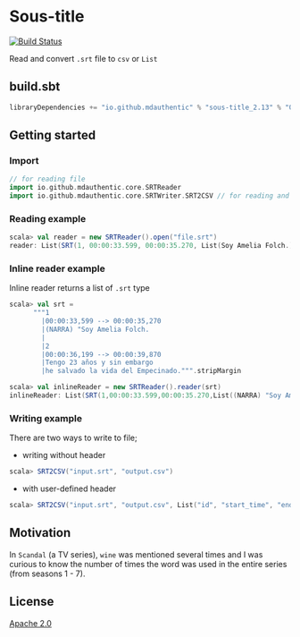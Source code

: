 # Sous-title
[![Build Status](https://travis-ci.org/mdauthentic/sous-title.svg?branch=master)](https://travis-ci.org/mdauthentic/sous-title)


Read and convert `.srt` file to `csv` or `List`


## build.sbt
```scala
libraryDependencies += "io.github.mdauthentic" % "sous-title_2.13" % "0.2.0"
```

## Getting started

### Import
```scala
// for reading file
import io.github.mdauthentic.core.SRTReader
import io.github.mdauthentic.core.SRTWriter.SRT2CSV // for reading and writing to csv
```
### Reading example
```scala
scala> val reader = new SRTReader().open("file.srt")
reader: List(SRT(1, 00:00:33.599, 00:00:35.270, List(Soy Amelia Folch.)))

```
### Inline reader example
Inline reader returns a list of `.srt` type

```scala
scala> val srt =
      """1
        |00:00:33,599 --> 00:00:35,270
        |(NARRA) "Soy Amelia Folch.
        |
        |2
        |00:00:36,199 --> 00:00:39,870
        |Tengo 23 años y sin embargo
        |he salvado la vida del Empecinado.""".stripMargin
```

```scala
scala> val inlineReader = new SRTReader().reader(srt)
inlineReader: List(SRT(1,00:00:33.599,00:00:35.270,List((NARRA) "Soy Amelia Folch.)), SRT(2,00:00:36.199,00:00:39.870,List(Tengo 23 años y sin embargo, he salvado la vida del Empecinado.)))
```

### Writing example
There are two ways to write to file;
- writing without header
```scala
scala> SRT2CSV("input.srt", "output.csv")
```
- with user-defined header
```scala
scala> SRT2CSV("input.srt", "output.csv", List("id", "start_time", "end_time", "subtitle"))
```

## Motivation
In `Scandal` (a TV series), `wine` was mentioned several times and I was curious to know the number of times the word was used in the entire series (from seasons 1 - 7).

## License
[Apache 2.0](http://www.apache.org/licenses/LICENSE-2.0)
